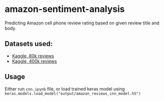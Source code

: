 # amazon-sentiment-analysis

Predicting Amazon cell phone review rating based on given review title and body.

## Datasets used:

- [Kaggle, 80k reviews](https://www.kaggle.com/grikomsn/amazon-cell-phones-reviews)
- [Kaggle, 400k reviews](https://www.kaggle.com/PromptCloudHQ/amazon-reviews-unlocked-mobile-phones)

## Usage

Either run ``cnn.ipynb`` file, or load trained keras model using ``keras.models.load_model("output/amazon_reviews_cnn_model.h5")``
